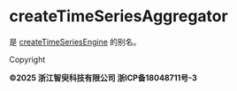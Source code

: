 # createTimeSeriesAggregator

是 [createTimeSeriesEngine](createTimeSeriesEngine.md) 的别名。

Copyright

**©2025 浙江智臾科技有限公司 浙ICP备18048711号-3**
